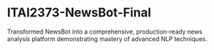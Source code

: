 # ITAI2373-NewsBot-Final
Transformed NewsBot into a comprehensive, production-ready news analysis platform demonstrating mastery of advanced NLP techniques.
